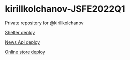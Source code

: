 # kirillkolchanov-JSFE2022Q1
Private repository for @kirillkolchanov

[Shelter deploy](https://rolling-scopes-school.github.io/kirillkolchanov-JSFE2022Q1/shelter/)

[News Api deploy](https://rolling-scopes-school.github.io/kirillkolchanov-JSFE2022Q1/news-api/)

[Online store deploy](https://rolling-scopes-school.github.io/kirillkolchanov-JSFE2022Q1/online-store/)
